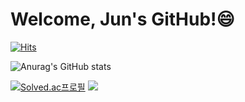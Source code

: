 # Welcome, Jun's GitHub!😄
[![Hits](https://hits.seeyoufarm.com/api/count/incr/badge.svg?url=https%3A%2F%2Fgithub.com%2FHyeonJuun&count_bg=%23FFB0B0&title_bg=%23EB7C7C&icon=&icon_color=%23E7E7E7&title=hits&edge_flat=false)](https://hits.seeyoufarm.com)

<!--
**HyeonJuun/HyeonJuun** is a ✨ _special_ ✨ repository because its `README.md` (this file) appears on your GitHub profile.

Here are some ideas to get you started:

- 🔭 I’m currently working on ...
- 🌱 I’m currently learning ...
- 👯 I’m looking to collaborate on ...
- 🤔 I’m looking for help with ...
- 💬 Ask me about ...
- 📫 How to reach me: ...
- 😄 Pronouns: ...
- ⚡ Fun fact: ...
-->
![Anurag's GitHub stats](https://github-readme-stats.vercel.app/api?username=HyeonJuun&show_icons=true&theme=onedark)

[![Solved.ac프로필](http://mazassumnida.wtf/api/v2/generate_badge?boj=rnclf1005)](https://solved.ac/rnclf1005/)
<img src="http://mazandi.herokuapp.com/api?handle={rnclf1005}&theme=warm"/>

